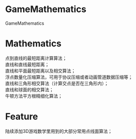 # GameMathematics
GameMathematics

# Mathematics
点到直线的最短距离计算算法；<br>
直线和直线最短距离；<br>
直线和平面最短距离以及相交算法；<br>
浮点数量化压缩算法，可用于协议压缩或者动画管道数据压缩等；<br>
直线和三角形相交算法（计算交点是否在三角形内）；<br>
直线和球面的相交算法；<br>
牛顿方法平方根精细化算法；<br>

# Feature
陆续添加3D游戏数学里用到的大部分常用点线面算法；<br>
